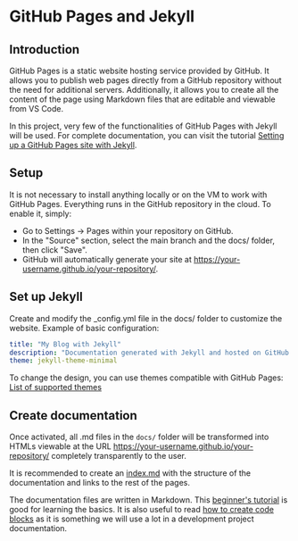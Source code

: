 # GitHub Pages and Jekyll

## Introduction

GitHub Pages is a static website hosting service provided by GitHub. It allows you to publish web pages directly from a GitHub repository without the need for additional servers. Additionally, it allows you to create all the content of the page using Markdown files that are editable and viewable from VS Code.

In this project, very few of the functionalities of GitHub Pages with Jekyll will be used. For complete documentation, you can visit the tutorial [Setting up a GitHub Pages site with Jekyll](https://docs.github.com/en/pages/setting-up-a-github-pages-site-with-jekyll).

## Setup

It is not necessary to install anything locally or on the VM to work with GitHub Pages. Everything runs in the GitHub repository in the cloud. To enable it, simply:

- Go to Settings → Pages within your repository on GitHub.
- In the "Source" section, select the main branch and the docs/ folder, then click "Save".
- GitHub will automatically generate your site at https://your-username.github.io/your-repository/.

## Set up Jekyll

Create and modify the \_config.yml file in the docs/ folder to customize the website.
Example of basic configuration:

```yaml
title: "My Blog with Jekyll"
description: "Documentation generated with Jekyll and hosted on GitHub Pages"
theme: jekyll-theme-minimal
```

To change the design, you can use themes compatible with GitHub Pages:
[List of supported themes](https://pages.github.com/themes/)

## Create documentation

Once activated, all .md files in the `docs/` folder will be transformed into HTMLs viewable at the URL https://your-username.github.io/your-repository/ completely transparently to the user.

It is recommended to create an [index.md](index.md) with the structure of the documentation and links to the rest of the pages.

The documentation files are written in Markdown. This [beginner's tutorial](https://hackernoon.com/a-beginners-guide-to-markdown-everything-you-need-to-know-to-get-started) is good for learning the basics. It is also useful to read [how to create code blocks](https://docs.github.com/en/get-started/writing-on-github/working-with-advanced-formatting/creating-and-highlighting-code-blocks) as it is something we will use a lot in a development project documentation.
